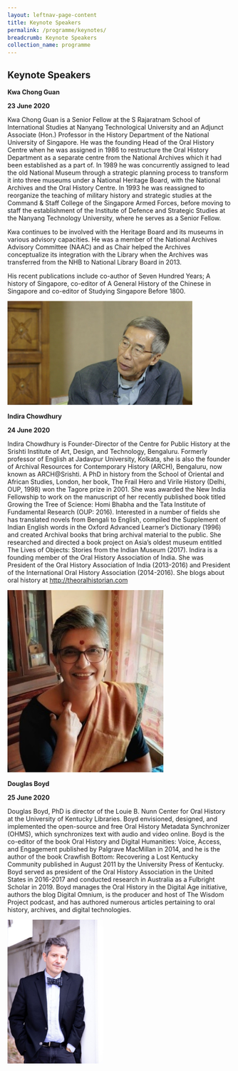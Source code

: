 ```yaml
---
layout: leftnav-page-content
title: Keynote Speakers
permalink: /programme/keynotes/
breadcrumb: Keynote Speakers
collection_name: programme
---
```


## Keynote Speakers

**Kwa Chong Guan** 

**23 June 2020**

Kwa Chong Guan is a Senior Fellow at the S Rajaratnam School of International Studies at Nanyang Technological University and an Adjunct Associate (Hon.) Professor in the History Department of the National University of Singapore. He was the founding Head of the Oral History Centre when he was assigned in 1986 to restructure the Oral History Department as a separate centre from the National Archives which it had been established as a part of. In 1989 he was concurrently assigned to lead the old National Museum through a strategic planning process to transform it into three museums under a National Heritage Board, with the National Archives and the Oral History Centre. In 1993 he was reassigned to reorganize the teaching of military history and strategic studies at the Command & Staff College of the Singapore Armed Forces, before moving to staff the establishment of the Institute of Defence and Strategic Studies at the Nanyang Technology University, where he serves as a Senior Fellow.  

Kwa continues to be involved with the Heritage Board and its museums in various advisory capacities. He was a member of the National Archives Advisory Committee (NAAC) and as Chair helped the Archives conceptualize its integration with the Library when the Archives was transferred from the NHB to National Library Board in 2013.  

His recent publications include co-author of Seven Hundred Years; A history of Singapore,  co-editor of A General History of the Chinese in Singapore and co-editor of Studying Singapore Before 1800.

<img src="/images/kwachongguan.jpg" alt="Kwa Chong Guan" style="width:415px;" />


**Indira Chowdhury**

**24 June 2020**

Indira Chowdhury is Founder-Director of the Centre for Public History at the Srishti Institute of Art, Design, and Technology, Bengaluru. Formerly professor of English at Jadavpur University, Kolkata, she is also the founder of Archival Resources for Contemporary History (ARCH), Bengaluru, now known as ARCH@Srishti. A PhD in history from the School of Oriental and African Studies, London, her book, The Frail Hero and Virile History (Delhi, OUP, 1998) won the Tagore prize in 2001. She was awarded the New India Fellowship to work on the manuscript of her recently published book titled Growing the Tree of Science: Homi Bhabha and the Tata Institute of Fundamental Research (OUP: 2016). Interested in a number of fields she has translated novels from Bengali to English, compiled the Supplement of Indian English words in the Oxford Advanced Learner’s Dictionary (1996) and created Archival books that bring archival material to the public. She researched and directed a book project on Asia’s oldest museum entitled The Lives of Objects: Stories from the Indian Museum (2017). Indira is a founding member of the Oral History Association of India. She was President of the Oral History Association of India (2013-2016) and President of the International Oral History Association (2014-2016). She blogs about oral history at http://theoralhistorian.com

<img src="/images/indirachowdhury.jpg" alt="Indira Chowdhury" style="width:350px;" />

**Douglas Boyd**

**25 June 2020**

Douglas Boyd, PhD is director of the Louie B. Nunn Center for Oral History at the University of Kentucky Libraries. Boyd envisioned, designed, and implemented the open-source and free Oral History Metadata Synchronizer (OHMS), which synchronizes text with audio and video online. Boyd is the co-editor of the book Oral History and Digital Humanities: Voice, Access, and Engagement published by Palgrave MacMillan in 2014, and he is the author of the book Crawfish Bottom: Recovering a Lost Kentucky Community published in August 2011 by the University Press of Kentucky. Boyd served as president of the Oral History Association in the United States in 2016-2017 and conducted research in Australia as a Fulbright Scholar in 2019. Boyd manages the Oral History in the Digital Age initiative, authors the blog Digital Omnium, is the producer and host of The Wisdom Project podcast, and has authored numerous articles pertaining to oral history, archives, and digital technologies.

<img src="/images/douglasboyd.jpg" alt="Douglas Boyd" style="width:215px;" />

